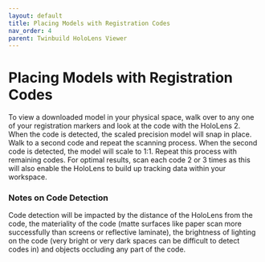 ```yaml
---
layout: default
title: Placing Models with Registration Codes
nav_order: 4
parent: Twinbuild HoloLens Viewer
---
```


# Placing Models with Registration Codes

To view a downloaded model in your physical space, walk over to any one of your registration markers and look at the code with the HoloLens 2. When the code is detected, the scaled precision model will snap in place. Walk to a second code and repeat the scanning process. When the second code is detected, the model will scale to 1:1. Repeat this process with remaining codes. For optimal results, scan each code 2 or 3 times as this will also enable the HoloLens to build up tracking data within your workspace.

### Notes on Code Detection

Code detection will be impacted by the distance of the HoloLens from the code, the materiality of the code (matte surfaces like paper scan more successfully than screens or reflective laminate), the brightness of lighting on the code (very bright or very dark spaces can be difficult to detect codes in) and objects occluding any part of the code.
